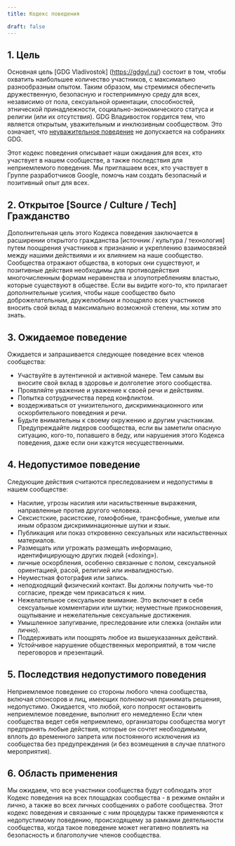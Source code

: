 ```yaml
---
title: Кодекс поведения

draft: false
---
```


## 1. Цель

Основная цель [GDG Vladivostok] (https://gdgvl.ru/) состоит в том, чтобы охватить наибольшее количество участников, с максимально разнообразным опытом. Таким образом, мы стремимся обеспечить дружественную, безопасную и гостеприимную среду для всех, независимо от пола, сексуальной ориентации, способностей, этнической принадлежности, социально-экономического статуса и религии (или их отсутствия).
GDG Владивосток гордится тем, что является открытым, уважительным и инклюзивным сообществом. Это означает, что [неуважительное поведение](https://meta.wikimedia.org/wiki/Don%27t_be_a_jerk) не допускается на собраниях GDG.

Этот кодекс поведения описывает наши ожидания для всех, кто участвует в нашем сообществе, а также последствия для неприемлемого поведения.
Мы приглашаем всех, кто участвует в Группе разработчиков Google, помочь нам создать безопасный и позитивный опыт для всех.

## 2. Открытое [Source / Culture / Tech] Гражданство

Дополнительная цель этого Кодекса поведения заключается в расширении открытого гражданства [источник / культура / технология] путем поощрения участников к признанию и укреплению взаимосвязей между нашими действиями и их влиянием на наше сообщество. Сообщества отражают общества, в которых они существуют, и позитивные действия необходимы для противодействия многочисленным формам неравенства и злоупотреблениям властью, которые существуют в обществе. Если вы видите кого-то, кто прилагает дополнительные усилия, чтобы наше сообщество было доброжелательным, дружелюбным и поощряло всех участников вносить свой вклад в максимально возможной степени, мы хотим это знать.

## 3. Ожидаемое поведение

Ожидается и запрашивается следующее поведение всех членов сообщества:

- Участвуйте в аутентичной и активной манере. Тем самым вы вносите свой вклад в здоровье и долголетие этого сообщества.
- Проявляйте уважение и уважение к своей речи и действиям.
- Попытка сотрудничества перед конфликтом.
- воздерживаться от унизительного, дискриминационного или оскорбительного поведения и речи.
- Будьте внимательны к своему окружению и другим участникам. Предупреждайте лидеров сообщества, если вы заметили опасную ситуацию, кого-то, попавшего в беду, или нарушения этого Кодекса поведения, даже если они кажутся несущественными.

## 4. Недопустимое поведение

Следующие действия считаются преследованием и недопустимы в нашем сообществе:

- Насилие, угрозы насилия или насильственные выражения, направленные против другого человека.
- Сексистские, расистские, гомофобные, трансфобные, умелые или иным образом дискриминационные шутки и язык.
- Публикация или показ откровенно сексуальных или насильственных материалов.
- Размещать или угрожать размещать информацию, идентифицирующую других людей («doxing»).
- личные оскорбления, особенно связанные с полом, сексуальной ориентацией, расой, религией или инвалидностью.
- Неуместная фотография или запись.
- неподходящий физический контакт. Вы должны получить чье-то согласие, прежде чем прикасаться к ним.
- Нежелательное сексуальное внимание. Это включает в себя сексуальные комментарии или шутки; неуместные прикосновения, ощупывание и нежелательные сексуальные достижения.
- Умышленное запугивание, преследование или слежка (онлайн или лично).
- Поддерживать или поощрять любое из вышеуказанных действий.
- Устойчивое нарушение общественных мероприятий, в том числе переговоров и презентаций.

## 5. Последствия недопустимого поведения

Неприемлемое поведение со стороны любого члена сообщества, включая спонсоров и лиц, имеющих полномочия принимать решения, недопустимо.
Ожидается, что любой, кого попросят остановить неприемлемое поведение, выполнит его немедленно
Если член сообщества ведет себя неприемлемо, организаторы сообщества могут предпринять любые действия, которые он сочтет необходимыми, вплоть до временного запрета или постоянного исключения из сообщества без предупреждения (и без возмещения в случае платного мероприятия).

## 6. Область применения

Мы ожидаем, что все участники сообщества будут соблюдать этот Кодекс поведения на всех площадках сообщества - в режиме онлайн и лично, а также во всех личных сообщениях о работе сообщества. Этот кодекс поведения и связанные с ним процедуры также применяются к недопустимому поведению, происходящему за рамками деятельности сообщества, когда такое поведение может негативно повлиять на безопасность и благополучие членов сообщества.
